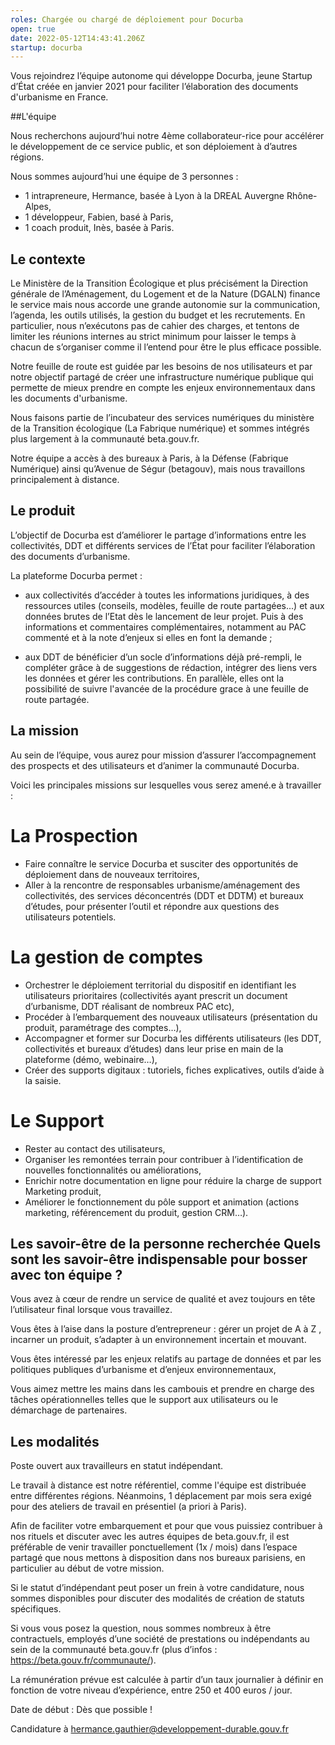```yaml
---
roles: Chargée ou chargé de déploiement pour Docurba
open: true
date: 2022-05-12T14:43:41.206Z
startup: docurba
---
```

Vous rejoindrez l’équipe autonome qui développe Docurba, jeune Startup d’État créée en janvier 2021 pour faciliter l’élaboration des documents d'urbanisme en France. 


##L'équipe 

Nous recherchons aujourd’hui notre 4ème collaborateur-rice pour accélérer le développement de ce service public, et son déploiement à d’autres régions.

Nous sommes aujourd’hui une équipe de 3 personnes : 

* 1 intrapreneure, Hermance, basée à Lyon à la DREAL Auvergne Rhône-Alpes, 
* 1 développeur, Fabien, basé à Paris, 
* 1 coach produit, Inès, basée à Paris. 


## Le contexte 

Le Ministère de la Transition Écologique et plus précisément la  Direction générale de l’Aménagement, du Logement et de la Nature (DGALN) finance le service mais nous accorde une grande autonomie sur la communication, l’agenda, les outils utilisés, la gestion du budget et les recrutements. En particulier, nous n’exécutons pas de cahier des charges, et tentons de limiter les réunions internes au strict minimum pour laisser le temps à chacun de s’organiser comme il l’entend pour être le plus efficace possible.

Notre feuille de route est guidée par les besoins de nos utilisateurs et par notre objectif partagé de créer une infrastructure numérique publique qui permette de mieux prendre en compte les enjeux environnementaux dans les documents d'urbanisme. 
 
Nous faisons partie de l’incubateur des services numériques du ministère de la Transition écologique (La Fabrique numérique) et sommes intégrés plus largement à la communauté beta.gouv.fr. 

Notre équipe a accès à des bureaux à Paris, à la Défense (Fabrique Numérique) ainsi qu’Avenue de Ségur (betagouv), mais nous travaillons principalement à distance. 

## Le produit 

L’objectif de Docurba est d’améliorer le partage d’informations entre les collectivités, DDT et différents services de l’État pour faciliter l’élaboration des documents d’urbanisme. 

La plateforme Docurba permet : 

* aux collectivités d’accéder à toutes les informations juridiques, à des ressources utiles (conseils, modèles, feuille de route partagées...) et aux données brutes de l’Etat dès le lancement de leur projet. Puis à des informations et commentaires complémentaires, notamment au PAC commenté et à la note d’enjeux si elles en font la demande ;

* aux DDT de bénéficier d’un socle d’informations déjà pré-rempli, le compléter grâce à de suggestions de rédaction, intégrer des liens vers les données et gérer les contributions. En parallèle, elles ont la possibilité de suivre l'avancée de la procédure grace à une feuille de route partagée. 


## La mission 

Au sein de l’équipe, vous aurez pour mission d’assurer l’accompagnement des prospects et des utilisateurs et d’animer la communauté Docurba. 

Voici les principales missions sur lesquelles vous serez amené.e à travailler :

# La Prospection 

* Faire connaître le service Docurba et susciter des opportunités de déploiement dans de nouveaux territoires,
* Aller à la rencontre de responsables urbanisme/aménagement des collectivités, des services déconcentrés (DDT et DDTM) et bureaux d’études, pour présenter l’outil et répondre aux questions des utilisateurs potentiels.

# La gestion de comptes 

* Orchestrer le déploiement territorial du dispositif en identifiant les utilisateurs prioritaires (collectivités ayant prescrit un document d’urbanisme, DDT réalisant de nombreux PAC etc), 
* Procéder à l’embarquement des nouveaux utilisateurs (présentation du produit, paramétrage des comptes…),
* Accompagner et former sur Docurba les différents utilisateurs (les DDT, collectivités et bureaux d’études) dans leur prise en main de la plateforme (démo, webinaire…),
* Créer des supports digitaux : tutoriels, fiches explicatives, outils d’aide à la saisie. 

# Le Support 

* Rester au contact des utilisateurs,
* Organiser les remontées terrain pour contribuer à l’identification de nouvelles fonctionnalités ou améliorations,
* Enrichir notre documentation en ligne pour réduire la charge de support
Marketing produit,
* Améliorer le fonctionnement du pôle support et animation (actions marketing, référencement du produit, gestion CRM…).

## Les savoir-être de la personne recherchée Quels sont les savoir-être indispensable pour bosser avec ton équipe ?

Vous avez à cœur de rendre un service de qualité et avez toujours en tête l’utilisateur final lorsque vous travaillez.

Vous êtes à l’aise dans la posture d’entrepreneur : gérer un projet de A à Z , incarner un produit, s’adapter à un environnement incertain et mouvant.

Vous êtes intéressé par les enjeux relatifs au partage de données et par les politiques publiques d’urbanisme et d’enjeux environnementaux, 

Vous aimez mettre les mains dans les cambouis et prendre en charge des tâches opérationnelles telles que le support aux utilisateurs ou le démarchage de partenaires. 


## Les modalités

Poste ouvert aux travailleurs en statut indépendant.

Le travail à distance est notre référentiel, comme l'équipe est distribuée entre différentes régions. Néanmoins, 1 déplacement par mois sera exigé pour des ateliers de travail en présentiel (a priori à Paris). 

Afin de faciliter votre embarquement et pour que vous puissiez contribuer à nos rituels et discuter avec les autres équipes de beta.gouv.fr, il est préférable de venir travailler ponctuellement (1x / mois) dans l’espace partagé que nous mettons à disposition dans nos bureaux parisiens, en particulier au début de votre mission.

Si le statut d’indépendant peut poser un frein à votre candidature, nous sommes disponibles pour discuter des modalités de création de statuts spécifiques.

Si vous vous posez la question, nous sommes nombreux à être contractuels, employés d’une société de prestations ou indépendants au sein de la communauté beta.gouv.fr (plus d’infos : https://beta.gouv.fr/communaute/).

La rémunération prévue est calculée à partir d’un taux journalier à définir en fonction de votre niveau d’expérience, entre 250 et 400 euros / jour.

Date de début : Dès que possible !

Candidature à hermance.gauthier@developpement-durable.gouv.fr
